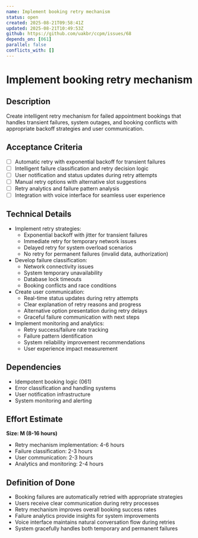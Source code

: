 ```yaml
---
name: Implement booking retry mechanism
status: open
created: 2025-08-21T09:58:41Z
updated: 2025-08-21T10:49:53Z
github: https://github.com/uakbr/ccpm/issues/68
depends_on: [061]
parallel: false
conflicts_with: []
---
```


# Implement booking retry mechanism

## Description
Create intelligent retry mechanism for failed appointment bookings that handles transient failures, system outages, and booking conflicts with appropriate backoff strategies and user communication.

## Acceptance Criteria
- [ ] Automatic retry with exponential backoff for transient failures
- [ ] Intelligent failure classification and retry decision logic
- [ ] User notification and status updates during retry attempts
- [ ] Manual retry options with alternative slot suggestions
- [ ] Retry analytics and failure pattern analysis
- [ ] Integration with voice interface for seamless user experience

## Technical Details
- Implement retry strategies:
  - Exponential backoff with jitter for transient failures
  - Immediate retry for temporary network issues
  - Delayed retry for system overload scenarios
  - No retry for permanent failures (invalid data, authorization)
- Develop failure classification:
  - Network connectivity issues
  - System temporary unavailability
  - Database lock timeouts
  - Booking conflicts and race conditions
- Create user communication:
  - Real-time status updates during retry attempts
  - Clear explanation of retry reasons and progress
  - Alternative option presentation during retry delays
  - Graceful failure communication with next steps
- Implement monitoring and analytics:
  - Retry success/failure rate tracking
  - Failure pattern identification
  - System reliability improvement recommendations
  - User experience impact measurement

## Dependencies
- Idempotent booking logic (061)
- Error classification and handling systems
- User notification infrastructure
- System monitoring and alerting

## Effort Estimate
**Size: M (8-16 hours)**
- Retry mechanism implementation: 4-6 hours
- Failure classification: 2-3 hours
- User communication: 2-3 hours
- Analytics and monitoring: 2-4 hours

## Definition of Done
- Booking failures are automatically retried with appropriate strategies
- Users receive clear communication during retry processes
- Retry mechanism improves overall booking success rates
- Failure analytics provide insights for system improvements
- Voice interface maintains natural conversation flow during retries
- System gracefully handles both temporary and permanent failures
